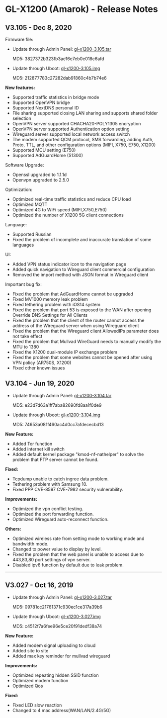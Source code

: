 # GL-X1200 (Amarok) - Release Notes

## V3.105 - Dec 8, 2020

Firmware file:

- Update through Admin Panel: [gl-x1200-3.105.tar](https://fw.gl-inet.com/firmware/x1200/release/openwrt-x1200-3.105.tar)

    MD5: 3827372b323fb3ae16e7eb0e018c6afd

- Update through Uboot: [gl-x1200-3.105.img](https://fw.gl-inet.com/firmware/x1200/release/openwrt-x1200-3.105.img)

    MD5: 212877783c27282dab91860c4b7b74e6

**New features:**

- Supported traffic statistics in bridge mode
- Supported OpenVPN bridge
- Supported NextDNS personal ID
- File sharing supported closing LAN sharing and supports shared folder selection
- OpenVPN server supported CHACHA20-POLY1305 encryption
- OpenVPN server supported Authentication option setting
- Wireguard server supported local network access switch
- The modem supported QCM protocol, SMS forwarding, adding Auth, Proto, TTL, and other configuration options (MIFI, X750, E750, X1200)
- Supported MCU setting (E750)
- Supported AdGuardHome (S1300)

Software Upgrade:

- Openssl upgraded to 1.1.1d
- Openvpn upgraded to 2.5.0

Optimization:

- Optimized real-time traffic statistics and reduce CPU load
- Optimized MQTT
- Optimized 4G to WiFi speed (MIFI,X750,E750)
- Optimized the number of X1200 5G client connections

Language:

- Supported Russian
- Fixed the problem of incomplete and inaccurate translation of some languages

UI:

- Added VPN status indicator icon to the navigation page
- Added quick navigation to Wireguard client commercial configuration
- Removed the import method with JSON format in Wireguard client 

Important bug fix:

- Fixed the problem that AdGuardHome cannot be upgraded
- Fixed MV1000 memory leak problem
- Fixed tethering problem with iOS14 system
- Fixed the problem that port 53 is exposed to the WAN after opening Override DNS Settings for All Clients
- Fixed the problem that the client of the router cannot access the address of the Wireguard server when using Wireguard client
- Fixed the problem that the Wireguard client AllowedIPs parameter does not take effect
- Fixed the problem that Mullvad WireGuard needs to manually modify the MTU to 1380
- Fixed the X1200 dual-module IP exchange problem
- Fixed the problem that some websites cannot be opened after using VPN policy (AR750S, X1200)
- Fixed other known issues

## V3.104 - Jun 19, 2020

- Update through Admin Panel: [gl-x1200-3.104.tar](https://fw.gl-inet.com/firmware/x1200/release/openwrt-x1200-3.104.tar)

    MD5: e23d7d63a1ff7aba82690fd8aa1f0de9

- Update through Uboot: [gl-x1200-3.104.img](https://fw.gl-inet.com/firmware/x1200/release/openwrt-x1200-3.104.img)

    MD5: 74653a081f460ac4d0cc7afdececbd13

**New Feature:**

- Added Tor function 
- Added internet kill switch
- Added default kernel package "kmod-nf-nathelper"  to solve the problem that FTP server cannot be found.

**Fixed:**

- Tcpdump unable to catch ingree data problem.
- Tethering problem with Samsung 10.
- Fixed PPP CVE-8597 CVE-7982 security vulnerability.

**Improvements:**

- Optimized the vpn conflict testing.
- Optimized the port forwarding function.
- Optimized Wireguard auto-reconnect function.

**Others:**

- Optimized wireless rate from setting mode to working mode and bandwidth mode.
- Changed tx power value to display by level.
- Fixed the problem that the web panel is unable to access due to 443,83,80 port settings of vpn server.
- Disabled ipv6 function by default due to leak problem.

---

## V3.027 - Oct 16, 2019

- Update through Admin Panel: [gl-x1200-3.027.tar](https://fw.gl-inet.com/firmware/x1200/release/openwrt-x1200-3.027.tar)

    MD5: 09781cc21761371c930ec1ce317a39b6

- Update through Uboot: [gl-x1200-3.027.img](https://fw.gl-inet.com/firmware/x1200/release/openwrt-x1200-3.027.img)

    MD5: c4512f7a6fee96e5ce20f91dedf38a74

**New Feature:**

- Added modem signal uploading to cloud 
- Added site to site
- Added max key reminder for mullvad wireguard

**Improvements:**

- Optimized repeating hidden SSID function
- Optimized modem function
- Optimized Qos

**Fixed:**

- Fixed LED slow reaction
- Changed to 4 mac address(WAN/LAN/2.4G/5G)